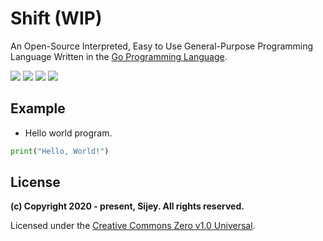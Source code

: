 # Shift (WIP)

An Open-Source Interpreted, Easy to Use General-Purpose Programming Language Written in the [Go Programming Language](https://go.dev/).

[![](https://img.shields.io/badge/Made_with-Golang-blue?logo=go&style=flat-square)](https://go.dev/)
[![](https://img.shields.io/badge/License-Creative_Commons-ed9321?logo=creativecommons&style=flat-square)](https://creativecommons.org/)
[![](https://img.shields.io/badge/GitHub-sijey--praveen/Shift-ebebeb?logo=github&style=flat-square)](https://github.com/sijey-praveen/Shift/)
[![](https://img.shields.io/badge/Discord-sijey%239115-5865f2?logo=discord&style=flat-square)](https://discordapp.com/users/856839376436985876)

## Example

- Hello world program.

```py
print("Hello, World!")
```

## License

**(c) Copyright 2020 - present, Sijey. All rights reserved.**

Licensed under the [Creative Commons Zero v1.0 Universal](https://creativecommons.org/).
